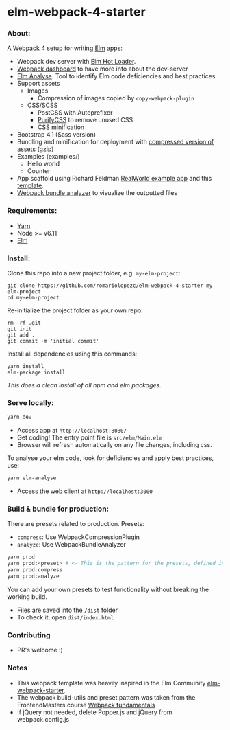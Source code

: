 # elm-webpack-4-starter

### About:
A Webpack 4 setup for writing [Elm](http://elm-lang.org/) apps:

* Webpack dev server with [Elm Hot Loader](https://github.com/klazuka/elm-hot-webpack-loader).
* [Webpack dashboard](https://github.com/FormidableLabs/webpack-dashboard) to have more info about the dev-server
* [Elm Analyse](https://github.com/stil4m/elm-analyse). Tool to identify Elm code deficiencies and best practices
* Support assets
  * Images
    * Compression of images copied by `copy-webpack-plugin`
  * CSS/SCSS
    * PostCSS with Autoprefixer
    * [PurifyCSS](https://github.com/purifycss/purifycss) to remove unused CSS
    * CSS minification
* Bootstrap 4.1 (Sass version)
* Bundling and minification for deployment with [compressed version of assets](https://github.com/webpack-contrib/compression-webpack-plugin) (gzip)
* Examples (examples/)
  - Hello world
  - Counter
* App scaffold using Richard Feldman [RealWorld example app](https://github.com/rtfeldman/elm-spa-example) and this [template](https://github.com/simon-larsson/elm-spa-template).
* [Webpack bundle analyzer](https://github.com/webpack-contrib/webpack-bundle-analyzer) to visualize the outputted files


### Requirements:
- [Yarn](https://yarnpkg.com/lang/en/docs/install/)
- Node >= v6.11
- [Elm](https://guide.elm-lang.org/install.html)

### Install:

Clone this repo into a new project folder, e.g. `my-elm-project`:
```
git clone https://github.com/romariolopezc/elm-webpack-4-starter my-elm-project
cd my-elm-project
```

Re-initialize the project folder as your own repo:
```
rm -rf .git
git init
git add .
git commit -m 'initial commit'
```

Install all dependencies using this commands:
```
yarn install
elm-package install
```
*This does a clean install of all npm and elm packages.*


### Serve locally:
```sh
yarn dev
```
* Access app at `http://localhost:8080/`
* Get coding! The entry point file is `src/elm/Main.elm`
* Browser will refresh automatically on any file changes, including css.

To analyse your elm code, look for deficiencies and apply best practices, use:
```sh
yarn elm-analyse
```
* Access the web client at `http://localhost:3000`

### Build & bundle for production:

There are presets related to production.
Presets:
  - `compress`: Use WebpackCompressionPlugin
  - `analyze`:  Use WebpackBundleAnalyzer

```sh
yarn prod
yarn prod:<preset> # <- This is the pattern for the presets, defined in package.json
yarn prod:compress
yarn prod:analyze
```
You can add your own presets to test functionality without breaking the working build.

* Files are saved into the `/dist` folder
* To check it, open `dist/index.html`

### Contributing
- PR's welcome :)

### Notes
* This webpack template was heavily inspired in the Elm Community [elm-webpack-starter](https://github.com/elm-community/elm-webpack-starter).
* The webpack build-utils and preset pattern was taken from the FrontendMasters course [Webpack fundamentals](https://frontendmasters.com/courses/webpack-fundamentals/)
* If jQuery not needed, delete Popper.js and jQuery from webpack.config.js
